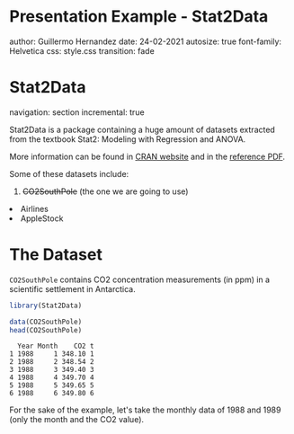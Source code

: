 Presentation Example - Stat2Data
========================================================
author: Guillermo Hernandez
date: 24-02-2021
autosize: true
font-family: Helvetica
css: style.css
transition: fade

Stat2Data
========================================================
navigation: section
incremental: true

Stat2Data is a package containing a huge amount of datasets extracted from the textbook Stat2: Modeling with Regression and ANOVA.

More information can be found in [CRAN website](https://cran.r-project.org/web/packages/Stat2Data/index.html8) and in the [reference PDF](https://cran.r-project.org/web/packages/Stat2Data/Stat2Data.pdf).

Some of these datasets include:

1. ~~CO2SouthPole~~ (the one we are going to use)
<li class='fragment fade-out'>Airlines</li>
<li class='fragment fade-out'>AppleStock</li>

The Dataset
========================================================

`CO2SouthPole` contains CO2 concentration measurements (in ppm) in a scientific settlement in Antarctica. 


```r
library(Stat2Data)

data(CO2SouthPole)
head(CO2SouthPole)
```

```
  Year Month    CO2 t
1 1988     1 348.10 1
2 1988     2 348.54 2
3 1988     3 349.40 3
4 1988     4 349.70 4
5 1988     5 349.65 5
6 1988     6 349.80 6
```

For the sake of the example, let's take the monthly data of 1988 and 1989 (only the month and the CO2 value). 

